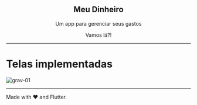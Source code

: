 <p align="center">
 <h2 align="center">Meu Dinheiro</h2>
 <p align="center">Um app para gerenciar seus gastos


</p>
<p align="center">Vamos lá?!

---

# Telas implementadas

![grav-01](https://user-images.githubusercontent.com/37156004/184501443-b96585a2-3419-457d-b928-834d6c7cc30d.gif)

  
---
Made with :heart: and Flutter.
